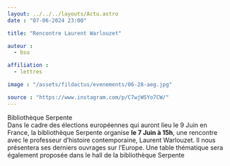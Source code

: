 ```yaml
---
layout: ../../../layouts/Actu.astro
date : "07-06-2024 23:00"

title: "Rencontre Laurent Warlouzet"

auteur :
  - bsu

affiliation :
  - lettres

image : "/assets/fildactus/evenements/06-28-aeg.jpg"

source : "https://www.instagram.com/p/C7wjWSYo7CW/"
---
```


Bibliothèque Serpente  
Dans le cadre des élections européennes qui auront lieu le 9 Juin en France, la bibliothèque Serpente organise __le 7 Juin à 15h__, une rencontre avec le professeur d’histoire contemporaine, Laurent Warlouzet. Il nous présentera ses derniers ouvrages sur l’Europe. Une table thématique sera également proposée dans le hall de la bibliothèque Serpente